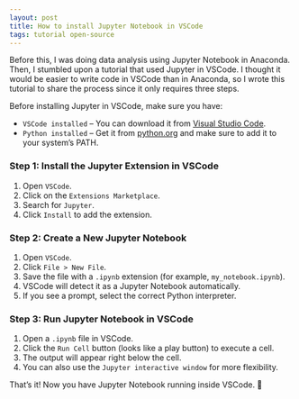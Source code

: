 ```yaml
---
layout: post
title: How to install Jupyter Notebook in VSCode
tags: tutorial open-source
---
```


Before this, I was doing data analysis using Jupyter Notebook in Anaconda. Then, I stumbled upon a tutorial that used Jupyter in VSCode. I thought it would be easier to write code in VSCode than in Anaconda, so I wrote this tutorial to share the process since it only requires three steps.

Before installing Jupyter in VSCode, make sure you have:

- `VSCode installed` – You can download it from [Visual Studio Code](https://code.visualstudio.com/).
- `Python installed` – Get it from [python.org](https://www.python.org/downloads/) and make sure to add it to your system’s PATH.

### Step 1: Install the Jupyter Extension in VSCode

1. Open `VSCode`.
2. Click on the `Extensions Marketplace`.
3. Search for `Jupyter`.
4. Click `Install` to add the extension.

### Step 2: Create a New Jupyter Notebook

1. Open `VSCode`.
2. Click `File > New File`.
3. Save the file with a `.ipynb` extension (for example, `my_notebook.ipynb`).
4. VSCode will detect it as a Jupyter Notebook automatically.
5. If you see a prompt, select the correct Python interpreter.

### Step 3: Run Jupyter Notebook in VSCode

1. Open a `.ipynb` file in VSCode.
2. Click the `Run Cell` button (looks like a play button) to execute a cell.
3. The output will appear right below the cell.
4. You can also use the `Jupyter interactive window` for more flexibility.


That’s it! Now you have Jupyter Notebook running inside VSCode. 🚀
